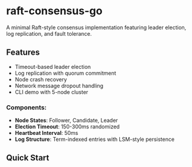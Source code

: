 # raft-consensus-go

A minimal Raft-style consensus implementation featuring leader election, log replication, and fault tolerance.

## Features
- Timeout-based leader election
- Log replication with quorum commitment
- Node crash recovery
- Network message dropout handling
- CLI demo with 5-node cluster

### Components:
- **Node States**: Follower, Candidate, Leader
- **Election Timeout**: 150-300ms randomized
- **Heartbeat Interval**: 50ms
- **Log Structure**: Term-indexed entries with LSM-style persistence

## Quick Start
